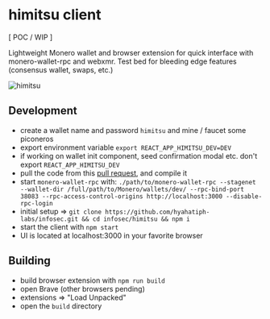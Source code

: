 # himitsu client

[ POC / WIP ]

Lightweight Monero wallet and browser extension for quick interface with
monero-wallet-rpc and webxmr. 
Test bed for bleeding edge features (consensus wallet, swaps, etc.)

![himitsu](https://user-images.githubusercontent.com/13033037/155557047-d08ebb9b-7f65-4b0d-aec7-03a0f15cce06.png)

## Development

* create a wallet name and password `himitsu` and mine / faucet some piconeros
* export environment variable `export REACT_APP_HIMITSU_DEV=DEV`
* if working on wallet init component, seed confirmation modal etc. don't export `REACT_APP_HIMITSU_DEV`
* pull the code from this [pull request](https://github.com/monero-project/monero/pull/8187), and compile it
* start `monero-wallet-rpc` with: `./path/to/monero-wallet-rpc --stagenet --wallet-dir /full/path/to/Monero/wallets/dev/ --rpc-bind-port 38083 --rpc-access-control-origins http://localhost:3000 --disable-rpc-login`
* initial setup => `git clone https://github.com/hyahatiph-labs/infosec.git && cd infosec/himitsu && npm i`
* start the client with `npm start`
* UI is located at localhost:3000 in your favorite browser

## Building

* build browser extension with `npm run build`
* open Brave (other browsers pending)
* extensions => "Load Unpacked"
* open the `build` directory
